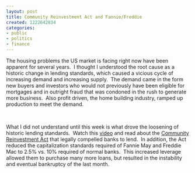 ```yaml
---
layout: post
title: Community Reinvestment Act and Fannie/Freddie
created: 1222642834
categories:
- public
- politics
- finance
---
```

<p>The housing problems the US market is facing right now have been apparent for several years.&nbsp; I thought I understood the root cause as a historic change in lending standards, which caused a vicious cycle of increasing demand and increasing supply.&nbsp; The demand came in the form new buyers and investors who would not previously have been eligible for mortgages and in outright fraud that was condoned in the rush to generate more business.&nbsp; Also profit driven, the home building industry, ramped up production to meet the demand. &nbsp;</p>
<p>&nbsp;</p>
<p>What I did not understand until this week is what drove the loosening of historic lending standards.&nbsp; Watch this <a href="http://www.youtube.com/watch?v=H5tZc8oH--o">video</a> and read about the <a href="http://en.wikipedia.org/wiki/Community_Reinvestment_Act ">Community Reinvestment Act</a> that legally compelled banks to lend.&nbsp; In addition, the Act reduced the capitalization standards required of Fannie May and Freddie Mac to 2.5% vs. 10% required of normal banks.&nbsp; This increased leverage allowed them to purchase many more loans, but resulted in the instability and eventual bankruptcy of the last month.</p>
